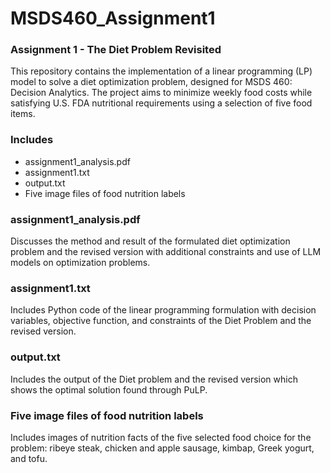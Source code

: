 # MSDS460_Assignment1

### Assignment 1 - The Diet Problem Revisited
This repository contains the implementation of a linear programming (LP) model to solve a diet optimization problem, designed for MSDS 460: Decision Analytics. The project aims to minimize weekly food costs while satisfying U.S. FDA nutritional requirements using a selection of five food items.

### Includes

- assignment1_analysis.pdf
- assignment1.txt
- output.txt
- Five image files of food nutrition labels

### assignment1_analysis.pdf
Discusses the method and result of the formulated diet optimization problem and the revised version with additional constraints and use of LLM models on optimization problems.

### assignment1.txt
Includes Python code of the linear programming formulation with decision variables, objective function, and constraints of the Diet Problem and the revised version. 

### output.txt
Includes the output of the Diet problem and the revised version which shows the optimal solution found through PuLP.

### Five image files of food nutrition labels
Includes images of nutrition facts of the five selected food choice for the problem: ribeye steak, chicken and apple sausage, kimbap, Greek yogurt, and tofu.
